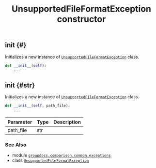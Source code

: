 ﻿---
title: UnsupportedFileFormatException constructor
second_title: GroupDocs.Comparison for Python via .NET API References
description: 
type: docs
url: /python-net/groupdocs.comparison.common.exceptions/unsupportedfileformatexception/__init__/
is_root: false
weight: 10
---

## __init__ {#}

Initializes a new instance of [`UnsupportedFileFormatException`](/comparison/python-net/groupdocs.comparison.common.exceptions/unsupportedfileformatexception) class.



```python
def __init__(self):
    ...
```




## __init__ {#str}

Initializes a new instance of [`UnsupportedFileFormatException`](/comparison/python-net/groupdocs.comparison.common.exceptions/unsupportedfileformatexception) class.



```python
def __init__(self, path_file):
    ...
```


| Parameter | Type | Description |
| :- | :- | :- |
| path_file | str |  |



### See Also
* module [`groupdocs.comparison.common.exceptions`](../../)
* class [`UnsupportedFileFormatException`](/comparison/python-net/groupdocs.comparison.common.exceptions/unsupportedfileformatexception)
